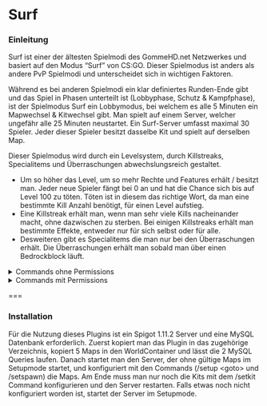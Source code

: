 # Surf

### Einleitung
Surf ist einer der ältesten Spielmodi des GommeHD.net Netzwerkes und basiert auf den Modus “Surf” von CS:GO. Dieser Spielmodus ist anders als andere PvP Spielmodi und unterscheidet sich in wichtigen Faktoren.

Während es bei anderen Spielmodi ein klar definiertes Runden-Ende gibt und das Spiel in Phasen unterteilt ist (Lobbyphase, Schutz & Kampfphase), ist der Spielmodus Surf ein Lobbymodus, bei welchem es alle 5 Minuten ein Mapwechsel & Kitwechsel gibt.
Man spielt auf einem Server, welcher ungefähr alle 25 Minuten neustartet. Ein Surf-Server umfasst maximal 30 Spieler. Jeder dieser Spieler besitzt dasselbe Kit und spielt auf derselben Map.

Dieser Spielmodus wird durch ein Levelsystem, durch Killstreaks, Specialitems und Überraschungen abwechslungsreich gestaltet.
* Um so höher das Level, um so mehr Rechte und Features erhält / besitzt man.
Jeder neue Spieler fängt bei 0 an und hat die Chance sich bis auf Level 100 zu töten.
Töten ist in diesem das richtige Wort, da man eine bestimmte Kill Anzahl benötigt, für einen Level aufstieg.
* Eine Killstreak erhält man, wenn man sehr viele Kills nacheinander macht, ohne dazwischen zu sterben.
Bei einigen Killstreaks erhält man bestimmte Effekte, entweder nur für sich selbst oder für alle.
* Desweiteren gibt es Specialitems die man nur bei den Überraschungen erhält.
Die Überraschungen erhält man sobald man über einen Bedrockblock läuft.

<details>
<summary>Commands ohne Permissions</summary>
* **/level** oder **/lvl** zeigt dir dein aktuelles Level, den Fortschritt bis zum nächsten Level und weiteres an.
* **/stats** oder **/stats <Player>** zeigt dir deine Stats oder die Stats eines anderen Spielers an.
</details>

<details>
<summary>Commands mit Permissions</summary>
* **/nextround** verkürzt die Wartezeit bis zu einer neuen Runde auf 10 Sekunden. `Permission: surf.nextround`
* **/setup** startet oder stoppt den Setupmode `Permission: surf.setup`
* **/setup goto \<map>** teleportiert den Spieler zu der ausgewählten Map `Permission: surf.setup`
* **/setspawn** setzt die Koordinaten des Spawns und schaltet die Map im Spiel frei. `Permission: surf.setup`
* **/setkit** speichert die Items im Inventar in der Datenbank als gültiges Kit. `Permission: surf.setup`
</details>

===

###  Installation
Für die Nutzung dieses Plugins ist ein Spigot 1.11.2 Server und eine MySQL Datenbank erforderlich. Zuerst kopiert man das Plugin in das zugehörige Verzeichnis, kopiert 5 Maps in den WorldContainer und lässt die 2 MySQL Queries laufen. Danach startet man den Server, der ohne gültige Maps im Setupmode startet, und konfiguriert mit den Commands (/setup \<goto> und /setspawn) die Maps. Am Ende muss man nur noch die Kits mit dem /setkit Command konfigurieren und den Server restarten. Falls etwas noch nicht konfiguriert worden ist, startet der Server im Setupmode.


